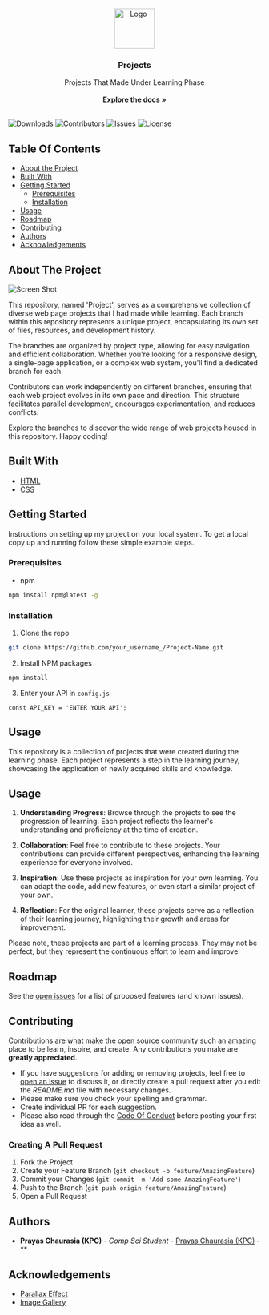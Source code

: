 <br/>
<p align="center">
  <a href="https://github.com/PrayasChaurasiaKPC/Projects">
    <img src="https://static.vecteezy.com/system/resources/previews/008/461/358/original/team-project-filled-line-icon-linear-style-sign-for-mobile-concept-and-web-design-outline-icon-symbol-logo-illustration-graphic-free-vector.jpg" alt="Logo" width="80" height="80">
  </a>

  <h3 align="center">Projects</h3>

  <p align="center">
    Projects That Made Under Learning Phase
    <br/>
    <br/>
    <a href="https://github.com/PrayasChaurasiaKPC/Projects"><strong>Explore the docs »</strong></a>
    <br/>
    <br/>
  </p>
</p>

![Downloads](https://img.shields.io/github/downloads/PrayasChaurasiaKPC/Projects/total) ![Contributors](https://img.shields.io/github/contributors/PrayasChaurasiaKPC/Projects?color=dark-green) ![Issues](https://img.shields.io/github/issues/PrayasChaurasiaKPC/Projects) ![License](https://img.shields.io/github/license/PrayasChaurasiaKPC/Projects) 

## Table Of Contents

* [About the Project](#about-the-project)
* [Built With](#built-with)
* [Getting Started](#getting-started)
  * [Prerequisites](#prerequisites)
  * [Installation](#installation)
* [Usage](#usage)
* [Roadmap](#roadmap)
* [Contributing](#contributing)
* [Authors](#authors)
* [Acknowledgements](#acknowledgements)

## About The Project

![Screen Shot](images/screenshot.png)

This repository, named 'Project', serves as a comprehensive collection of diverse web page projects that I had made while learning. Each branch within this repository represents a unique project, encapsulating its own set of files, resources, and development history.

The branches are organized by project type, allowing for easy navigation and efficient collaboration. Whether you're looking for a responsive design, a single-page application, or a complex web system, you'll find a dedicated branch for each.

Contributors can work independently on different branches, ensuring that each web project evolves in its own pace and direction. This structure facilitates parallel development, encourages experimentation, and reduces conflicts.

Explore the branches to discover the wide range of web projects housed in this repository. Happy coding!

## Built With



* [HTML](https://github.com/topics/html)
* [CSS](https://github.com/topics/css)

## Getting Started

Instructions on setting up my project on your local system.
To get a local copy up and running follow these simple example steps.

### Prerequisites



* npm

```sh
npm install npm@latest -g
```

### Installation

1. Clone the repo

```sh
git clone https://github.com/your_username_/Project-Name.git
```

2. Install NPM packages

```sh
npm install
```

3. Enter your API in `config.js`

```JS
const API_KEY = 'ENTER YOUR API';
```

## Usage

This repository is a collection of projects that were created during the learning phase. Each project represents a step in the learning journey, showcasing the application of newly acquired skills and knowledge.

## Usage

1. **Understanding Progress**: Browse through the projects to see the progression of learning. Each project reflects the learner's understanding and proficiency at the time of creation.

2. **Collaboration**: Feel free to contribute to these projects. Your contributions can provide different perspectives, enhancing the learning experience for everyone involved.

3. **Inspiration**: Use these projects as inspiration for your own learning. You can adapt the code, add new features, or even start a similar project of your own.

4. **Reflection**: For the original learner, these projects serve as a reflection of their learning journey, highlighting their growth and areas for improvement.

Please note, these projects are part of a learning process. They may not be perfect, but they represent the continuous effort to learn and improve.


## Roadmap

See the [open issues](https://github.com/PrayasChaurasiaKPC/Projects/issues) for a list of proposed features (and known issues).

## Contributing

Contributions are what make the open source community such an amazing place to be learn, inspire, and create. Any contributions you make are **greatly appreciated**.
* If you have suggestions for adding or removing projects, feel free to [open an issue](https://github.com/PrayasChaurasiaKPC/Projects/issues/new) to discuss it, or directly create a pull request after you edit the *README.md* file with necessary changes.
* Please make sure you check your spelling and grammar.
* Create individual PR for each suggestion.
* Please also read through the [Code Of Conduct](https://github.com/PrayasChaurasiaKPC/Projects/blob/main/CODE_OF_CONDUCT.md) before posting your first idea as well.

### Creating A Pull Request

1. Fork the Project
2. Create your Feature Branch (`git checkout -b feature/AmazingFeature`)
3. Commit your Changes (`git commit -m 'Add some AmazingFeature'`)
4. Push to the Branch (`git push origin feature/AmazingFeature`)
5. Open a Pull Request

## Authors

* **Prayas Chaurasia (KPC)** - *Comp Sci Student* - [Prayas Chaurasia (KPC)](https://github.com/PrayasChaurasiaKPC) - **

## Acknowledgements

* [Parallax Effect](https://github.com/PrayasChaurasiaKPC/Projects/tree/Parallax-Effect)
* [Image Gallery](https://github.com/PrayasChaurasiaKPC/Projects/tree/Image-Gallery)
